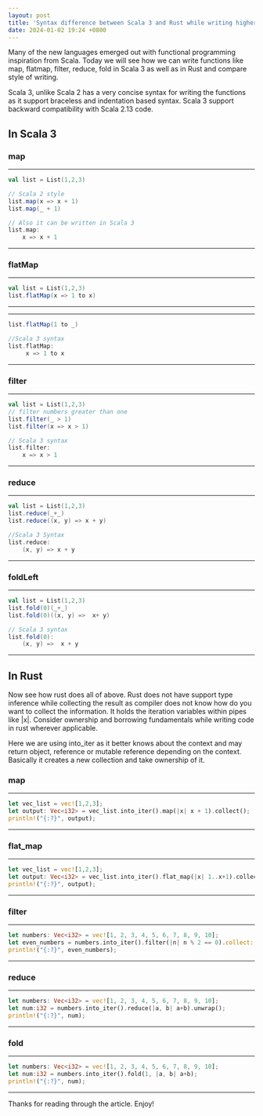 ```yaml
---
layout: post
title: 'Syntax difference between Scala 3 and Rust while writing higher order functions.'
date: 2024-01-02 19:24 +0800
---
```


Many of the new languages emerged out with functional programming inspiration from Scala. 
Today we will see how we can write functions like map, flatmap, filter, reduce, fold 
in Scala 3 as well as in Rust and compare style of writing.

Scala 3, unlike Scala 2 has a very concise syntax for writing the functions as it support braceless
and indentation based syntax. Scala 3 support backward compatibility with Scala 2.13 code.

## In Scala 3

### map

---
```scala
val list = List(1,2,3)

// Scala 2 style
list.map(x => x + 1)
list.map(_ + 1) 

// Also it can be written in Scala 3
list.map:
    x => x + 1
```
---

### flatMap
---
```scala
val list = List(1,2,3)
list.flatMap(x => 1 to x)

```
---

---
```scala
list.flatMap(1 to _)

//Scala 3 syntax
list.flatMap:
     x => 1 to x
```
---

### filter
---
```scala
val list = List(1,2,3)
// filter numbers greater than one
list.filter(_ > 1)
list.filter(x => x > 1)

// Scala 3 syntax
list.filter:
    x => x > 1
```
---

### reduce
---
```scala
val list = List(1,2,3)
list.reduce(_+_)
list.reduce((x, y) => x + y)

//Scala 3 Syntax
list.reduce:
    (x, y) => x + y
```
---

### foldLeft
---
```scala
val list = List(1,2,3)
list.fold(0)(_+_)
list.fold(0)((x, y) =>  x+ y)

// Scala 3 syntax
list.fold(0):
    (x, y) =>  x + y
```
---

## In Rust
Now see how rust does all of above. Rust does not have support type inference while collecting the result as compiler does not know how do you want to collect the information. It holds the iteration variables within pipes
like |x|. Consider ownership and borrowing fundamentals while writing code in rust wherever applicable. 

Here we are using into_iter as it better knows about the context and may return object, reference
or mutable reference depending on the context. Basically it creates a new collection and take ownership of it.

### map
---
```rust
let vec_list = vec![1,2,3];
let output: Vec<i32> = vec_list.into_iter().map(|x| x + 1).collect();
println!("{:?}", output);
```
---

### flat_map
---
```rust
let vec_list = vec![1,2,3];
let output: Vec<i32> = vec_list.into_iter().flat_map(|x| 1..x+1).collect();
println!("{:?}", output);
```
---

### filter
---
```rust
let numbers: Vec<i32> = vec![1, 2, 3, 4, 5, 6, 7, 8, 9, 10];
let even_numbers = numbers.into_iter().filter(|n| n % 2 == 0).collect::<Vec<i32>>();
println!("{:?}", even_numbers);
```
---

### reduce
---
```rust
let numbers: Vec<i32> = vec![1, 2, 3, 4, 5, 6, 7, 8, 9, 10];
let num:i32 = numbers.into_iter().reduce(|a, b| a+b).unwrap();
println!("{:?}", num);
```
---

### fold
---
```rust
let numbers: Vec<i32> = vec![1, 2, 3, 4, 5, 6, 7, 8, 9, 10];
let num:i32 = numbers.into_iter().fold(1, |a, b| a+b);
println!("{:?}", num);
```
---

Thanks for reading through the article. Enjoy!

